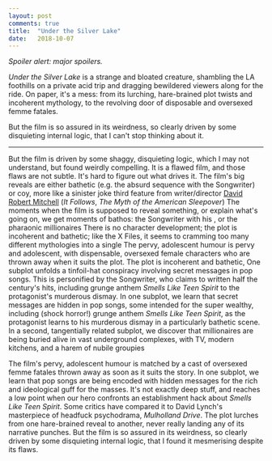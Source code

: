 ```yaml
---
layout: post
comments: true
title:  "Under the Silver Lake"
date:   2018-10-07
---
```


*Spoiler alert: major spoilers.*

*Under the Silver Lake* is a strange and bloated creature, shambling
the LA foothills on a private acid trip and dragging bewildered
viewers along for the ride.
On paper, it's a mess: from its lurching, hare-brained plot twists and
incoherent mythology, to the revolving door of disposable and oversexed femme fatales.

But the film is so assured in its weirdness, so clearly driven by some
disquieting internal logic, that I can't stop thinking about it.

---
But the film is driven by some shaggy, disquieting logic, which I may
not understand, but found weirdly compelling.
It is a flawed film, and those flaws are not subtle.
It's hard to figure out what drives it.
The film's big reveals are either bathetic (e.g. the absurd sequence
with the Songwriter) or coy, more like a sinister joke
third feature from writer/director
[David Robert Mitchell](https://en.wikipedia.org/wiki/David_Robert_Mitchell)
(*It Follows*, *The Myth of the American Sleepover*)
The moments when the film is supposed to reveal something, or explain
what's going on, we get moments of bathos: the Songwriter with
his , or the pharaonic millionaires
There is no character development; the plot is incoherent and
bathetic; like the X Files, it seems to cramming too many different
mythologies into a single
The pervy, adolescent humour is pervy and adolescent, with dispensable, oversexed female
characters who are thrown away when it suits the plot.
The plot is incoherent and bathetic, 
One subplot unfolds a tinfoil-hat conspiracy involving secret messages
in pop songs.
This is personified by the Songwriter, who claims to written half the
century's hits, including grunge anthem *Smells Like Teen Spirit* to
the protagonist's murderous dismay.
In one subplot, we learn that secret messages are hidden
in pop songs, some intended for the super wealthy,  including (shock horror!) grunge
anthem *Smells Like Teen Spirit*, as the protagonist learns to his
murderous dismay in a particularly bathetic scene.
In a second, tangentially related subplot, we discover that
millionaires are being buried alive in vast underground complexes,
with TV, modern kitchens, and a harem of nubile groupies 

The film's pervy, adolescent humour is matched by a cast of oversexed
femme fatales thrown away as soon as it suits the story.
In one subplot, we learn that pop songs are being encoded with hidden
messages for the rich and ideological guff for the masses.
It's not exactly deep stuff, and reaches a low point when our
hero confronts an establishment hack about *Smells Like Teen Spirit*.
Some critics have compared it to David Lynch's masterpiece of headfuck psychodrama,
*Mulholland Drive*.
The plot lurches from one hare-brained reveal to
another, never really landing any of its narrative punches.
But the film is so assured in its weirdness, so clearly driven by some
disquieting internal logic, that I found it mesmerising despite its flaws.

